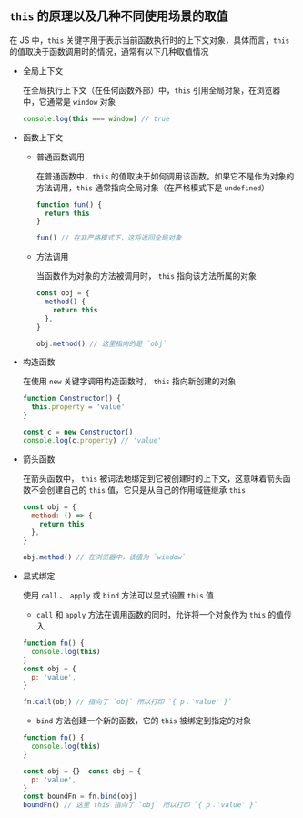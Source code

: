 ## `this` 的原理以及几种不同使用场景的取值

在 JS 中，`this` 关键字用于表示当前函数执行时的上下文对象，具体而言，`this` 的值取决于函数调用时的情况，通常有以下几种取值情况

- 全局上下文

  在全局执行上下文（在任何函数外部）中，`this` 引用全局对象，在浏览器中，它通常是 `window` 对象

  ```js
  console.log(this === window) // true
  ```

- 函数上下文

  - 普通函数调用

    在普通函数中，`this` 的值取决于如何调用该函数。如果它不是作为对象的方法调用，`this` 通常指向全局对象（在严格模式下是 `undefined`）

    ```js
    function fun() {
      return this
    }

    fun() // 在非严格模式下，这将返回全局对象
    ```

  - 方法调用

    当函数作为对象的方法被调用时， `this` 指向该方法所属的对象

    ```js
    const obj = {
      method() {
        return this
      },
    }

    obj.method() // 这里指向的是 `obj`
    ```

- 构造函数

  在使用 `new` 关键字调用构造函数时， `this` 指向新创建的对象

  ```js
  function Constructor() {
    this.property = 'value'
  }

  const c = new Constructor()
  console.log(c.property) // 'value'
  ```

- 箭头函数

  在箭头函数中， `this` 被词法地绑定到它被创建时的上下文，这意味着箭头函数不会创建自己的 `this` 值，它只是从自己的作用域链继承 `this`

  ```js
  const obj = {
    method: () => {
      return this
    },
  }

  obj.method() // 在浏览器中，该值为 `window`
  ```

- 显式绑定

  使用 `call` 、 `apply` 或 `bind` 方法可以显式设置 `this` 值

  - `call` 和 `apply` 方法在调用函数的同时，允许将一个对象作为 `this` 的值传入

  ```js
  function fn() {
    console.log(this)
  }
  const obj = {
    p: 'value',
  }

  fn.call(obj) // 指向了 `obj` 所以打印 `{ p：'value' }`
  ```

  - `bind` 方法创建一个新的函数，它的 `this` 被绑定到指定的对象

  ```js
  function fn() {
    console.log(this)
  }

  const obj = {}  const obj = {
    p: 'value',
  }
  const boundFn = fn.bind(obj)
  boundFn() // 这里 this 指向了 `obj` 所以打印 `{ p：'value' }`
  ```
